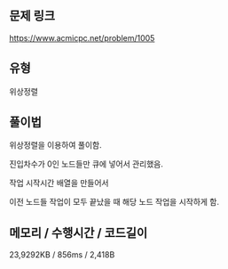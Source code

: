 ## 문제 링크

https://www.acmicpc.net/problem/1005

## 유형

위상정렬

## 풀이법

위상정렬을 이용하여 풀이함.

진입차수가 0인 노드들만 큐에 넣어서 관리했음.

작업 시작시간 배열을 만들어서

이전 노드들 작업이 모두 끝났을 때 해당 노드 작업을 시작하게 함.

## 메모리 / 수행시간 / 코드길이

23,9292KB / 856ms / 2,418B
